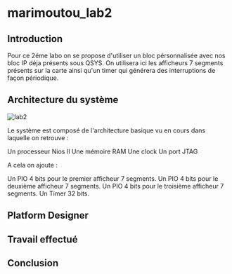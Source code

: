 # marimoutou_lab2
## Introduction
Pour ce 2éme labo on se propose d'utiliser un bloc pérsonnalisée avec nos bloc IP déja présents sous QSYS. 
On utilisera ici les afficheurs 7 segments présents sur la carte ainsi qu'un timer qui générera des interruptions de façon périodique. 

## Architecture du système
![lab2](https://github.com/ESN2024/marimoutou_lab2/assets/97475510/bac169a6-82a6-4ea6-b407-e101e92f97ed)

Le système est composé de l'architecture basique vu en cours dans laquelle on retrouve :

Un processeur Nios II
Une mémoire RAM
Une clock
Un port JTAG

A cela on ajoute :

Un PIO 4 bits pour le premier afficheur 7 segments.
Un PIO 4 bits pour le deuxième afficheur 7 segments.
Un PIO 4 bits pour le troisième afficheur 7 segments.
Un Timer 32 bits.

## Platform Designer


## Travail effectué

## Conclusion

